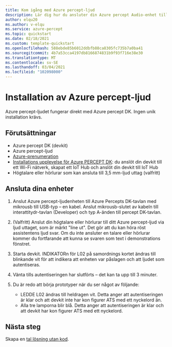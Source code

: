 ```yaml
---
title: Kom igång med Azure percept-ljud
description: Lär dig hur du ansluter din Azure percept Audio-enhet till din Azure percept DK
author: elqu20
ms.author: v-elqu
ms.service: azure-percept
ms.topic: quickstart
ms.date: 02/18/2021
ms.custom: template-quickstart
ms.openlocfilehash: 588ebde85b6012ddbfb88ca8305fc735b7a0ba41
ms.sourcegitcommit: 4b7a53cca4197db8166874831b9f93f716e38e30
ms.translationtype: MT
ms.contentlocale: sv-SE
ms.lasthandoff: 03/04/2021
ms.locfileid: "102098000"
---
```

# <a name="azure-percept-audio-setup"></a>Installation av Azure percept-ljud

Azure percept-ljudet fungerar direkt med Azure percept DK. Ingen unik installation krävs.

## <a name="prerequisites"></a>Förutsättningar

- Azure percept DK (devkit)
- Azure percept-ljud
- [Azure-prenumeration](https://azure.microsoft.com/free/)
- [Installations upplevelse för Azure PERCEPT DK](./quickstart-percept-dk-set-up.md): du anslöt din devkit till ett Wi-Fi nätverk, skapat ett IoT Hub och anslöt din devkit till IoT Hub
- Högtalare eller hörlurar som kan ansluta till 3,5 mm-ljud uttag (valfritt)

## <a name="connecting-your-devices"></a>Ansluta dina enheter

1. Anslut Azure percept-ljudenheten till Azure Percepts DK-tavlan med mikrousb till USB-typ – en kabel. Anslut mikrousb-slutet av kabeln till interattitydr-tavlan (Developer) och typ A-änden till percept DK-tavlan.
1. (Valfritt) Anslut din högtalare eller hörlurar till ditt Azure percept-ljud via ljud uttaget, som är märkt "line ut". Det gör att du kan höra röst assistentens ljud svar. Om du inte ansluter en talare eller hörlurar kommer du fortfarande att kunna se svaren som text i demonstrations fönstret. 

1. Starta devkit. INDIKATORn för L02 på samordnings kortet ändras till blinkande vit för att indikera att enheten var påslagen och att ljudet som autentiseras.

1. Vänta tills autentiseringen har slutförts – det kan ta upp till 3 minuter.

1. Du är redo att börja prototyper när du ser något av följande:

    - LEDDE L02 ändras till heldragen vit. Detta anger att autentiseringen är klar och att devkit inte har kon figurer ATS med ett nyckelord än.
    - Alla tre lamporna blir blå. Detta anger att autentiseringen är klar och att devkit har kon figurer ATS med ett nyckelord.

## <a name="next-steps"></a>Nästa steg

Skapa en [tal lösning utan kod](./tutorial-no-code-speech.md).
